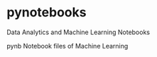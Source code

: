 # pynotebooks
Data Analytics and Machine Learning Notebooks

pynb Notebook files of Machine Learning
